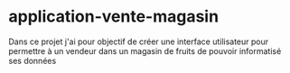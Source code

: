 # application-vente-magasin
Dans ce projet j'ai pour objectif de créer une interface utilisateur pour permettre à un vendeur dans un magasin de fruits de pouvoir informatisé ses données
